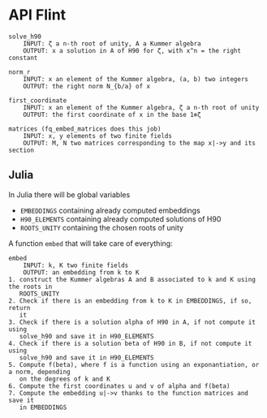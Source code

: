 # API Flint

    solve_h90
        INPUT: ζ a n-th root of unity, A a Kummer algebra
        OUTPUT: x a solution in A of H90 for ζ, with x^n = the right constant
    
    norm_r
        INPUT: x an element of the Kummer algebra, (a, b) two integers
        OUTPUT: the right norm N_{b/a} of x
    
    first_coordinate
        INPUT: x an element of the Kummer algebra, ζ a n-th root of unity
        OUTPUT: the first coordinate of x in the base 1⊗ζ
    
    matrices (fq_embed_matrices does this job)
        INPUT: x, y elements of two finite fields
        OUTPUT: M, N two matrices corresponding to the map x|->y and its section

## Julia

In Julia there will be global variables
 - `EMBEDDINGS` containing already computed embeddings
 - `H90_ELEMENTS` containing already computed solutions of H90
 - `ROOTS_UNITY` containing the chosen roots of unity

A function `embed` that will take care of everything:

    embed
        INPUT: k, K two finite fields
        OUTPUT: an embedding from k to K
    1. construct the Kummer algebras A and B associated to k and K using the roots in
       ROOTS_UNITY
    2. Check if there is an embedding from k to K in EMBEDDINGS, if so, return
       it
    3. Check if there is a solution alpha of H90 in A, if not compute it using
       solve_h90 and save it in H90_ELEMENTS
    4. Check if there is a solution beta of H90 in B, if not compute it using
       solve_h90 and save it in H90_ELEMENTS
    5. Compute f(beta), where f is a function using an exponantiation, or a norm, depending
       on the degrees of k and K
    6. Compute the first coordinates u and v of alpha and f(beta)
    7. Compute the embedding u|->v thanks to the function matrices and save it
       in EMBEDDINGS
